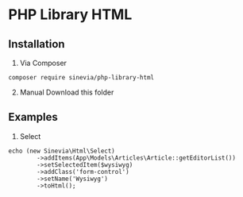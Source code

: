 # PHP Library HTML

## Installation

1. Via Composer
```
composer require sinevia/php-library-html
```

2. Manual
Download this folder

## Examples

1. Select
```
echo (new Sinevia\Html\Select)
        ->addItems(App\Models\Articles\Article::getEditorList())
        ->setSelectedItem($wysiwyg)
        ->addClass('form-control')
        ->setName('Wysiwyg')
        ->toHtml();
```
